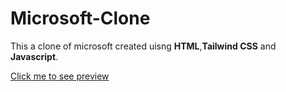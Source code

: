 # Microsoft-Clone

This a clone of microsoft created uisng <b>HTML</b>,<b>Tailwind CSS</b> and <b>Javascript</b>.

<a href="https://www.w3schools.com">Click me to see preview</a>

